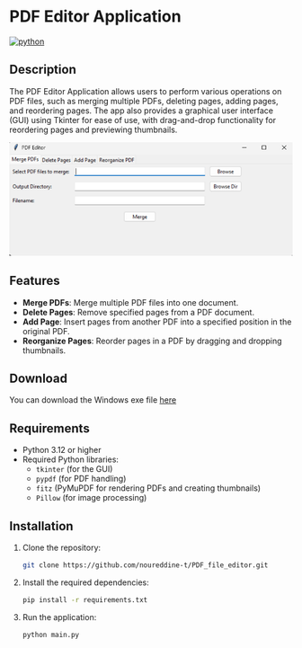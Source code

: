 # PDF Editor Application

[![python](https://img.shields.io/badge/PYTHON-3776AB?style=for-the-badge&logo=python&logoColor=white)](https://www.python.org/)

## Description

The PDF Editor Application allows users to perform various operations on PDF files, such as merging multiple PDFs, deleting pages, adding pages, and reordering pages. The app also provides a graphical user interface (GUI) using Tkinter for ease of use, with drag-and-drop functionality for reordering pages and previewing thumbnails.

![App preview](./img/app_preview.png)

## Features

- **Merge PDFs**: Merge multiple PDF files into one document.
- **Delete Pages**: Remove specified pages from a PDF document.
- **Add Page**: Insert pages from another PDF into a specified position in the original PDF.
- **Reorganize Pages**: Reorder pages in a PDF by dragging and dropping thumbnails.

## Download

You can download the Windows exe file [here](https://github.com/Noureddine-t/PDF_file_editor/releases/edit/v1.0.0)

## Requirements

- Python 3.12 or higher
- Required Python libraries:
  - `tkinter` (for the GUI)
  - `pypdf` (for PDF handling)
  - `fitz` (PyMuPDF for rendering PDFs and creating thumbnails)
  - `Pillow` (for image processing)

## Installation

1. Clone the repository:
    ```bash
    git clone https://github.com/noureddine-t/PDF_file_editor.git
    ```

2. Install the required dependencies:
    ```bash
    pip install -r requirements.txt
    ```

3. Run the application:
    ```bash
    python main.py
    ```
